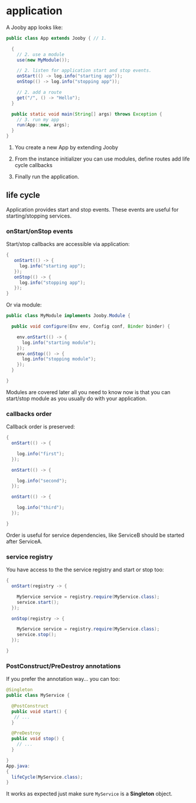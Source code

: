 # application

A Jooby app looks like:

```java
public class App extends Jooby { // 1.

  {
    // 2. use a module
    use(new MyModule());

    // 2. listen for application start and stop events.
    onStart(() -> log.info("starting app"));
    onStop(() -> log.info("stopping app"));

    // 2. add a route
    get("/", () -> "Hello");
  }

  public static void main(String[] args) throws Exception {
    // 3. run my app
    run(App::new, args);
  }
}
```

1) You create a new App by extending Jooby

2) From the instance initializer you can use modules, define routes add life cycle callbacks

3) Finally run the application.


## life cycle

Application provides start and stop events. These events are useful for starting/stopping services.

### onStart/onStop events

Start/stop callbacks are accessible via application:

```java
{
   onStart(() -> {
     log.info("starting app");
   });
   onStop(() -> {
     log.info("stopping app");
   });
}
```

Or via module:

```java
public class MyModule implements Jooby.Module {

  public void configure(Env env, Config conf, Binder binder) {

    env.onStart(() -> {
      log.info("starting module");
    });
    env.onStop(() -> {
      log.info("stopping module");
    });
  }

}
```

Modules are covered later all you need to know now is that you can start/stop module as you usually do with your application. 

### callbacks order

Callback order is preserved:

```java
{
  onStart(() -> {

    log.info("first");
  });

  onStart(() -> {

    log.info("second");
  });

  onStart(() -> {

    log.info("third");
  });

}
```

Order is useful for service dependencies, like ServiceB should be started after ServiceA.

### service registry

You have access to the the service registry and start or stop too:

```java
{
  onStart(registry -> {

    MyService service = registry.require(MyService.class);
    service.start();
  });

  onStop(registry -> {

    MyService service = registry.require(MyService.class);
    service.stop();
  });

}
```

### PostConstruct/PreDestroy annotations

If you prefer the annotation way... you can too:

```java
@Singleton
public class MyService {

  @PostConstruct
  public void start() {
   // ...
  }

  @PreDestroy
  public void stop() {
    // ...
  }

}
App.java:
{
  lifeCycle(MyService.class);
}
```

It works as expected just make sure ```MyService``` is a **Singleton** object.
